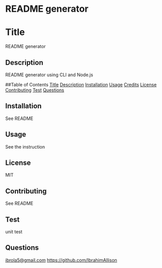 # README generator
 
  # Title 
  README generator
  
  ## Description 
  README generator using CLI and Node.js

  ##Table of Contents 
  [Title](#title)
  [Description](#description)
  [Installation](#installation)
  [Usage](#usage)
  [Credits](#credits)
  [License](#license)
  [Contributing](#contributing)
  [Test](#test)
  [Questions](#questions)
 
  
  ## Installation 
  See README
  
  ## Usage
  See the instruction
  
  ## License
  MIT
  
  ## Contributing
  See README
  
  ## Test
  unit test
  
  ## Questions 
  ibrola5@gmail.com
  https://github.com/IbrahimAllison

